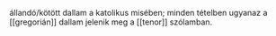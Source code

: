 állandó/kötött dallam a katolikus misében; minden tételben ugyanaz a [[gregorián]] dallam jelenik meg a [[tenor]] szólamban.